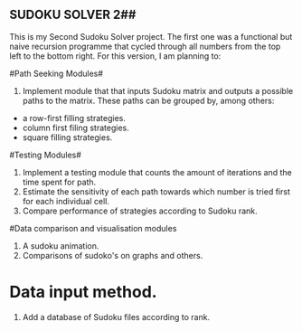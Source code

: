 ## SUDOKU SOLVER 2##

This is my Second Sudoku Solver project.
The first one was a functional but naive recursion programme that cycled through all numbers from the top left to the bottom right.
For this version, I am planning to:

#Path Seeking Modules#
1. Implement module that that inputs Sudoku matrix and outputs a possible paths to the matrix. These paths can be grouped by, among others:
- a row-first filling strategies.
- column first filing strategies.
- square filling strategies.

#Testing Modules#
1. Implement a testing module that counts the amount of iterations and the time spent for path.
2. Estimate the sensitivity of each path towards which number is tried first for each individual cell.
3. Compare performance of strategies according to Sudoku rank.

#Data comparison and visualisation modules
1. A sudoku animation.
2. Comparisons of sudoko's on graphs and others.

# Data input method.
1. Add a database of Sudoku files according to rank.
